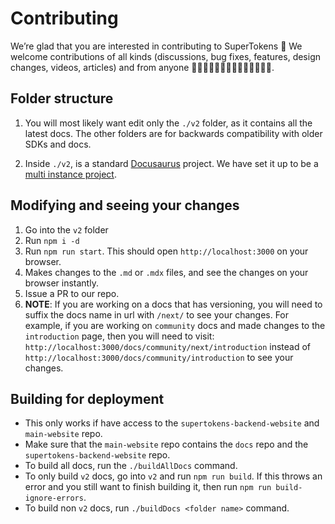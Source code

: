 # Contributing

We’re glad that you are interested in contributing to SuperTokens 🎉
We welcome contributions of all kinds (discussions, bug fixes, features, design changes, videos, articles) and from anyone 👩‍💻🤚🏿🤚🏽🤚🏻🤚🏼🤚🏾👨‍💻.

## Folder structure

1. You will most likely want edit only the `./v2` folder, as it contains all the latest docs. The other folders are for backwards compatibility with older SDKs and docs.

2. Inside `./v2`, is a standard [Docusaurus](https://docusaurus.io/docs) project. We have set it up to be a [multi instance project](https://docusaurus.io/docs/docs-multi-instance).

## Modifying and seeing your changes

1. Go into the `v2` folder
2. Run `npm i -d`
3. Run `npm run start`. This should open `http://localhost:3000` on your browser.
4. Makes changes to the `.md` or `.mdx` files, and see the changes on your browser instantly.
5. Issue a PR to our repo.
6. **NOTE**: If you are working on a docs that has versioning, you will need to suffix the docs name in url with `/next/` to see your changes. For example, if you are working on `community` docs and made changes to the `introduction` page, then you will need to visit: `http://localhost:3000/docs/community/next/introduction` instead of `http://localhost:3000/docs/community/introduction` to see your changes.

## Building for deployment
- This only works if have access to the `supertokens-backend-website` and `main-website` repo.
- Make sure that the `main-website` repo contains the `docs` repo and the `supertokens-backend-website` repo.
- To build all docs, run the `./buildAllDocs` command.
- To only build `v2` docs, go into `v2` and run `npm run build`. If this throws an error and you still want to finish building it, then run `npm run build-ignore-errors`.
- To build non `v2` docs, run `./buildDocs <folder name>` command.